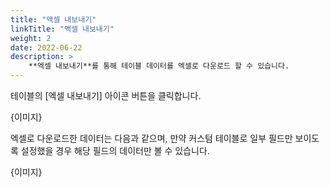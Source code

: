 ```yaml
---
title: "액셀 내보내기"
linkTitle: "액셀 내보내기"
weight: 2
date: 2022-06-22
description: >
    **엑셀 내보내기**를 통해 테이블 데이터를 엑셀로 다운로드 할 수 있습니다.
---
```


테이블의 [엑셀 내보내기] 아이콘 버튼을 클릭합니다.

{이미지}

엑셀로 다운로드한 데이터는 다음과 같으며, 만약 커스텀 테이블로 일부 필드만 보이도록 설정했을 경우 해당 필드의 데이터만 볼 수 있습니다.

{이미지}
